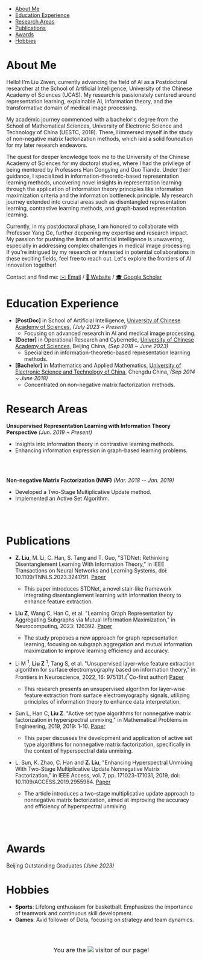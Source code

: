 - [About Me](#about-me)
- [Education Experience](#education-experience)
- [Research Areas](#research-areas)
- [Publications](#publications)
- [Awards](#awards)
- [Hobbies](#hobbies)


# About Me

Hello! I'm Liu Ziwen, currently advancing the field of AI as a Postdoctoral researcher at the School of Artificial Intelligence, University of the Chinese Academy of Sciences (UCAS). My research is passionately centered around representation learning, explainable AI, information theory, and the transformative domain of medical image processing.

My academic journey commenced with a bachelor's degree from the School of Mathematical Sciences, University of Electronic Science and Technology of China (UESTC, 2018). There, I immersed myself in the study of non-negative matrix factorization methods, which laid a solid foundation for my later research endeavors.

The quest for deeper knowledge took me to the University of the Chinese Academy of Sciences for my doctoral studies, where I had the privilege of being mentored by Professors Han Congying and Guo Tiande. Under their guidance, I specialized in information-theoretic-based representation learning methods, uncovering novel insights in representation learning through the application of information theory principles like information maximization criteria and the information bottleneck principle. My research journey extended into crucial areas such as disentangled representation learning, contrastive learning methods, and graph-based representation learning.

Currently, in my postdoctoral phase, I am honored to collaborate with Professor Yang Ge, further deepening my expertise and research impact. My passion for pushing the limits of artificial intelligence is unwavering, especially in addressing complex challenges in medical image processing. If you're intrigued by my research or interested in potential collaborations in these exciting fields, feel free to reach out. Let's explore the frontiers of AI innovation together!

Contact and find me: [✉️ Email](mailto:liuziwen@ucas.ac.cn) / [🔗 Website](https://lzw27.github.io/) / [🎓 Google Scholar](https://scholar.google.com/citations?user=o-XevgQAAAAJ&hl=zh-CN)

# Education Experience

- **[PostDoc]** in School of Artificial Intelligence, [University of Chinese Academy of Sciences](https://www.ucas.ac.cn/), _(July 2023 ~ Present)_
  - Focusing on advanced research in AI and medical image processing.
- **[Doctor]** in Operational Research and Cybernetic, [University of Chinese Academy of Sciences](https://www.ucas.ac.cn/), Beijing China, _(Sep 2018 ~ June 2023)_
  - Specialized in information-theoretic-based representation learning methods.
- **[Bachelor]** in Mathematics and Applied Mathematics, [University of Electronic Science and Technology of China](https://www.uestc.edu.cn/), Chengdu China, _(Sep 2014 ~ June 2018)_
  - Concentrated on non-negative matrix factorization methods.

# Research Areas

**Unsupervised Representation Learning with Information Theory Perspective**  _(Jun. 2019 ~ Present)_ <br>

- Insights into information theory in contrastive learning methods.
- Enhancing information expression in graph-based learning problems.

<br><br>

**Non-negative Matrix Factorization (NMF)**  _(Mar. 2018 -- Jan. 2019)_ <br>

- Developed a Two-Stage Multiplicative Update method.
- Implemented an Active Set Algorithm.

<br><br>

# Publications

- **Z. Liu**, M. Li, C. Han, S. Tang and T. Guo, "STDNet: Rethinking Disentanglement Learning With Information Theory," in IEEE Transactions on Neural Networks and Learning Systems, doi: 10.1109/TNNLS.2023.3241791. [Paper](https://ieeexplore.ieee.org/abstract/document/10041431) 
  - This paper introduces STDNet, a novel stair-like framework integrating disentanglement learning with information theory to enhance feature extraction.

- **Liu Z**, Wang C, Han C, et al. "Learning Graph Representation by Aggregating Subgraphs via Mutual Information Maximization," in Neurocomputing, 2023: 126392. [Paper](https://www.sciencedirect.com/science/article/pii/S0925231223005155)
  - The study proposes a new approach for graph representation learning, focusing on subgraph aggregation and mutual information maximization to improve learning efficiency and accuracy.

- Li M <sup>1</sup>, **Liu Z** <sup>1</sup>, Tang S, et al. "Unsupervised layer-wise feature extraction algorithm for surface electromyography based on information theory," in Frontiers in Neuroscience, 2022, 16: 975131.(<sup>*</sup>Co-first author) [Paper](https://www.frontiersin.org/articles/10.3389/fnins.2022.975131/full)
  - This research presents an unsupervised algorithm for layer-wise feature extraction from surface electromyography signals, utilizing principles of information theory to enhance data interpretation.

- Sun L, Han C, **Liu Z**. "Active set type algorithms for nonnegative matrix factorization in hyperspectral unmixing," in Mathematical Problems in Engineering, 2019, 2019: 1-10. [Paper](https://www.hindawi.com/journals/mpe/2019/9609302/)
  - This paper discusses the development and application of active set type algorithms for nonnegative matrix factorization, specifically in the context of hyperspectral data unmixing.

- L. Sun, K. Zhao, C. Han and **Z. Liu**, "Enhancing Hyperspectral Unmixing With Two-Stage Multiplicative Update Nonnegative Matrix Factorization," in IEEE Access, vol. 7, pp. 171023-171031, 2019, doi: 10.1109/ACCESS.2019.2955984. [Paper](https://ieeexplore.ieee.org/abstract/document/8913530)
  - The article introduces a two-stage multiplicative update approach to nonnegative matrix factorization, aimed at improving the accuracy and efficiency of hyperspectral unmixing.

<br><br>

# Awards

Beijing Outstanding Graduates _(June 2023)_

# Hobbies
- **Sports**: Lifelong enthusiasm for basketball. Emphasizes the importance of teamwork and continuous skill development.
- **Games**: Avid follower of Dota, focusing on strategy and team dynamics.

<br><br>

<font size=3> <div align="center"> You are the <img src="https://profile-counter.glitch.me/lzw27.github.io/count.svg"/> visitor of our page! </div> </font>

<br><br>
